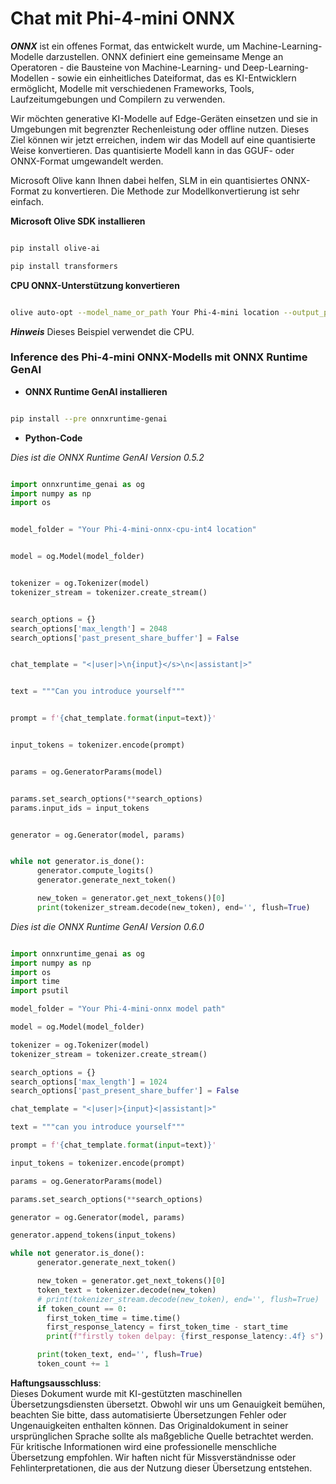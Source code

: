 # **Chat mit Phi-4-mini ONNX**

***ONNX*** ist ein offenes Format, das entwickelt wurde, um Machine-Learning-Modelle darzustellen. ONNX definiert eine gemeinsame Menge an Operatoren - die Bausteine von Machine-Learning- und Deep-Learning-Modellen - sowie ein einheitliches Dateiformat, das es KI-Entwicklern ermöglicht, Modelle mit verschiedenen Frameworks, Tools, Laufzeitumgebungen und Compilern zu verwenden.

Wir möchten generative KI-Modelle auf Edge-Geräten einsetzen und sie in Umgebungen mit begrenzter Rechenleistung oder offline nutzen. Dieses Ziel können wir jetzt erreichen, indem wir das Modell auf eine quantisierte Weise konvertieren. Das quantisierte Modell kann in das GGUF- oder ONNX-Format umgewandelt werden.

Microsoft Olive kann Ihnen dabei helfen, SLM in ein quantisiertes ONNX-Format zu konvertieren. Die Methode zur Modellkonvertierung ist sehr einfach.

**Microsoft Olive SDK installieren**

```bash

pip install olive-ai

pip install transformers

```

**CPU ONNX-Unterstützung konvertieren**

```bash

olive auto-opt --model_name_or_path Your Phi-4-mini location --output_path Your onnx ouput location --device cpu --provider CPUExecutionProvider --precision int4 --use_model_builder --log_level 1

```

***Hinweis*** Dieses Beispiel verwendet die CPU.

### **Inference des Phi-4-mini ONNX-Modells mit ONNX Runtime GenAI**

- **ONNX Runtime GenAI installieren**

```bash

pip install --pre onnxruntime-genai

```

- **Python-Code**

*Dies ist die ONNX Runtime GenAI Version 0.5.2*

```python

import onnxruntime_genai as og
import numpy as np
import os


model_folder = "Your Phi-4-mini-onnx-cpu-int4 location"


model = og.Model(model_folder)


tokenizer = og.Tokenizer(model)
tokenizer_stream = tokenizer.create_stream()


search_options = {}
search_options['max_length'] = 2048
search_options['past_present_share_buffer'] = False


chat_template = "<|user|>\n{input}</s>\n<|assistant|>"


text = """Can you introduce yourself"""


prompt = f'{chat_template.format(input=text)}'


input_tokens = tokenizer.encode(prompt)


params = og.GeneratorParams(model)


params.set_search_options(**search_options)
params.input_ids = input_tokens


generator = og.Generator(model, params)


while not generator.is_done():
      generator.compute_logits()
      generator.generate_next_token()

      new_token = generator.get_next_tokens()[0]
      print(tokenizer_stream.decode(new_token), end='', flush=True)

```

*Dies ist die ONNX Runtime GenAI Version 0.6.0*

```python

import onnxruntime_genai as og
import numpy as np
import os
import time
import psutil

model_folder = "Your Phi-4-mini-onnx model path"

model = og.Model(model_folder)

tokenizer = og.Tokenizer(model)
tokenizer_stream = tokenizer.create_stream()

search_options = {}
search_options['max_length'] = 1024
search_options['past_present_share_buffer'] = False

chat_template = "<|user|>{input}<|assistant|>"

text = """can you introduce yourself"""

prompt = f'{chat_template.format(input=text)}'

input_tokens = tokenizer.encode(prompt)

params = og.GeneratorParams(model)

params.set_search_options(**search_options)

generator = og.Generator(model, params)

generator.append_tokens(input_tokens)

while not generator.is_done():
      generator.generate_next_token()

      new_token = generator.get_next_tokens()[0]
      token_text = tokenizer.decode(new_token)
      # print(tokenizer_stream.decode(new_token), end='', flush=True)
      if token_count == 0:
        first_token_time = time.time()
        first_response_latency = first_token_time - start_time
        print(f"firstly token delpay: {first_response_latency:.4f} s")

      print(token_text, end='', flush=True)
      token_count += 1

```

**Haftungsausschluss**:  
Dieses Dokument wurde mit KI-gestützten maschinellen Übersetzungsdiensten übersetzt. Obwohl wir uns um Genauigkeit bemühen, beachten Sie bitte, dass automatisierte Übersetzungen Fehler oder Ungenauigkeiten enthalten können. Das Originaldokument in seiner ursprünglichen Sprache sollte als maßgebliche Quelle betrachtet werden. Für kritische Informationen wird eine professionelle menschliche Übersetzung empfohlen. Wir haften nicht für Missverständnisse oder Fehlinterpretationen, die aus der Nutzung dieser Übersetzung entstehen.